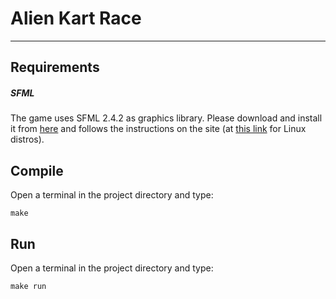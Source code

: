# Alien Kart Race
---
## Requirements

##### SFML

The game uses SFML 2.4.2 as graphics library.
Please download and install it from [here](https://www.sfml-dev.org/download/sfml/2.4.2/) and follows the instructions on the site (at [this link](https://www.sfml-dev.org/tutorials/2.4/start-linux.php) for Linux distros).




## Compile
Open a terminal in the project directory and type:
```
make
```

## Run
Open a terminal in the project directory and type:
```
make run
```
